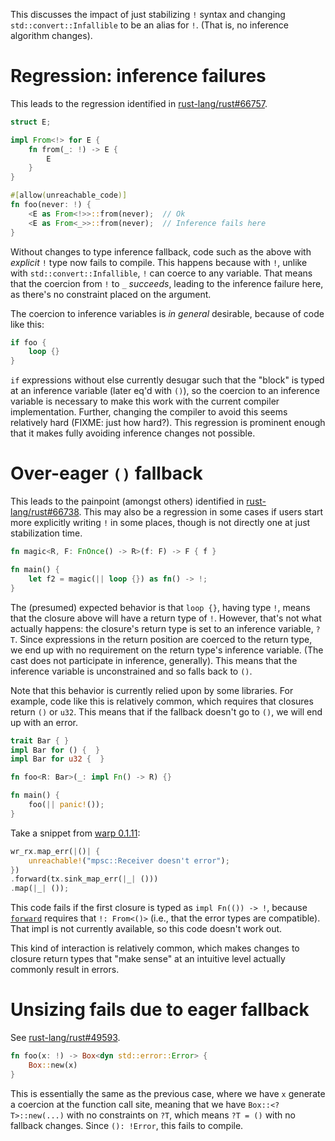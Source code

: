 This discusses the impact of just stabilizing `!` syntax and changing
`std::convert::Infallible` to be an alias for `!`. (That is, no inference
algorithm changes).

# Regression: inference failures

This leads to the regression identified in
[rust-lang/rust#66757](https://github.com/rust-lang/rust/issues/66757).

```rust
struct E;

impl From<!> for E {
    fn from(_: !) -> E {
        E
    }
}

#[allow(unreachable_code)]
fn foo(never: !) {
    <E as From<!>>::from(never);  // Ok
    <E as From<_>>::from(never);  // Inference fails here
}
```

Without changes to type inference fallback, code such as the above with
*explicit* `!` type now fails to compile. This happens because with `!`, unlike
with `std::convert::Infallible`, `!` can coerce to any variable. That means that
the coercion from `!` to `_` *succeeds*, leading to the inference failure here,
as there's no constraint placed on the argument.

The coercion to inference variables is *in general* desirable, because of code
like this:

```rust
if foo {
    loop {}
}
```

`if` expressions without else currently desugar such that the "block" is typed
at an inference variable (later eq'd with `()`), so the coercion to an inference
variable is necessary to make this work with the current compiler
implementation.  Further, changing the compiler to avoid this seems relatively
hard (FIXME: just how hard?). This regression is prominent enough that it makes
fully avoiding inference changes not possible.

# Over-eager `()` fallback

This leads to the painpoint (amongst others) identified in
[rust-lang/rust#66738](https://github.com/rust-lang/rust/issues/66738). This may
also be a regression in some cases if users start more explicitly writing `!` in
some places, though is not directly one at just stabilization time.

```rust
fn magic<R, F: FnOnce() -> R>(f: F) -> F { f }

fn main() {
    let f2 = magic(|| loop {}) as fn() -> !;
}
```

The (presumed) expected behavior is that `loop {}`, having type `!`, means that
the closure above will have a return type of `!`. However, that's not what
actually happens: the closure's return type is set to an inference variable,
`?T`. Since expressions in the return position are coerced to the return type,
we end up with no requirement on the return type's inference variable. (The cast
does not participate in inference, generally). This means that the inference
variable is unconstrained and so falls back to `()`.

Note that this behavior is currently relied upon by some libraries. For example,
code like this is relatively common, which requires that closures return `()` or
`u32`. This means that if the fallback doesn't go to `()`, we will end up with
an error.

```rust
trait Bar { }
impl Bar for () {  }
impl Bar for u32 {  }

fn foo<R: Bar>(_: impl Fn() -> R) {}

fn main() {
    foo(|| panic!());
}
```

Take a snippet from [warp 0.1.11](https://github.com/seanmonstar/warp/blob/v0.1.11/src/test.rs#L491-L496):

```rust
wr_rx.map_err(|()| {
    unreachable!("mpsc::Receiver doesn't error");
})
.forward(tx.sink_map_err(|_| ()))
.map(|_| ());
```

This code fails if the first closure is typed as `impl Fn(()) -> !`, because
[`forward`](https://docs.rs/futures/0.1.31/futures/stream/trait.Stream.html#method.forward)
requires that `!: From<()>` (i.e., that the error types are compatible). That
impl is not currently available, so this code doesn't work
out.

This kind of interaction is relatively common, which makes changes to closure
return types that "make sense" at an intuitive level actually commonly result in
errors.

# Unsizing fails due to eager fallback

See [rust-lang/rust#49593](https://github.com/rust-lang/rust/issues/49593).

```rust
fn foo(x: !) -> Box<dyn std::error::Error> {
    Box::new(x)
}
```

This is essentially the same as the previous case, where we have `x` generate a
coercion at the function call site, meaning that we have `Box::<?T>::new(...)`
with no constraints on `?T`, which means `?T = ()` with no fallback changes.
Since `(): !Error`, this fails to compile.
